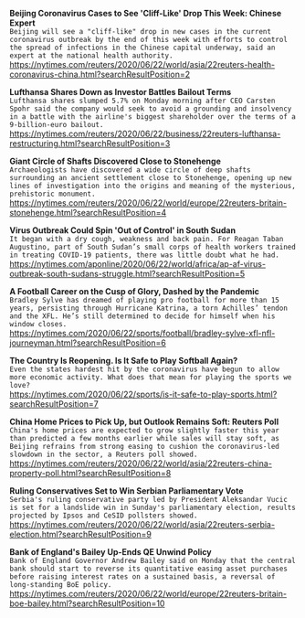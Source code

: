**Beijing Coronavirus Cases to See 'Cliff-Like' Drop This Week: Chinese Expert**\
`Beijing will see a "cliff-like" drop in new cases in the current coronavirus outbreak by the end of this week with efforts to control the spread of infections in the Chinese capital underway, said an expert at the national health authority. `\
https://nytimes.com/reuters/2020/06/22/world/asia/22reuters-health-coronavirus-china.html?searchResultPosition=2

**Lufthansa Shares Down as Investor Battles Bailout Terms**\
`Lufthansa shares slumped 5.7% on Monday morning after CEO Carsten Spohr said the company would seek to avoid a grounding and insolvency in a battle with the airline's biggest shareholder over the terms of a 9-billion-euro bailout.`\
https://nytimes.com/reuters/2020/06/22/business/22reuters-lufthansa-restructuring.html?searchResultPosition=3

**Giant Circle of Shafts Discovered Close to Stonehenge**\
`Archaeologists have discovered a wide circle of deep shafts surrounding an ancient settlement close to Stonehenge, opening up new lines of investigation into the origins and meaning of the mysterious, prehistoric monument.`\
https://nytimes.com/reuters/2020/06/22/world/europe/22reuters-britain-stonehenge.html?searchResultPosition=4

**Virus Outbreak Could Spin 'Out of Control' in South Sudan**\
`It began with a dry cough, weakness and back pain. For Reagan Taban Augustino, part of South Sudan’s small corps of health workers trained in treating COVID-19 patients, there was little doubt what he had.`\
https://nytimes.com/aponline/2020/06/22/world/africa/ap-af-virus-outbreak-south-sudans-struggle.html?searchResultPosition=5

**A Football Career on the Cusp of Glory, Dashed by the Pandemic**\
`Bradley Sylve has dreamed of playing pro football for more than 15 years, persisting through Hurricane Katrina, a torn Achilles’ tendon and the XFL. He’s still determined to decide for himself when his window closes.`\
https://nytimes.com/2020/06/22/sports/football/bradley-sylve-xfl-nfl-journeyman.html?searchResultPosition=6

**The Country Is Reopening. Is It Safe to Play Softball Again?**\
`Even the states hardest hit by the coronavirus have begun to allow more economic activity. What does that mean for playing the sports we love?`\
https://nytimes.com/2020/06/22/sports/is-it-safe-to-play-sports.html?searchResultPosition=7

**China Home Prices to Pick Up, but Outlook Remains Soft: Reuters Poll**\
`China's home prices are expected to grow slightly faster this year than predicted a few months earlier while sales will stay soft, as Beijing refrains from strong easing to cushion the coronavirus-led slowdown in the sector, a Reuters poll showed.`\
https://nytimes.com/reuters/2020/06/22/world/asia/22reuters-china-property-poll.html?searchResultPosition=8

**Ruling Conservatives Set to Win Serbian Parliamentary Vote**\
`Serbia's ruling conservative party led by President Aleksandar Vucic is set for a landslide win in Sunday's parliamentary election, results projected by Ipsos and CeSID pollsters showed.`\
https://nytimes.com/reuters/2020/06/22/world/asia/22reuters-serbia-election.html?searchResultPosition=9

**Bank of England's Bailey Up-Ends QE Unwind Policy**\
`Bank of England Governor Andrew Bailey said on Monday that the central bank should start to reverse its quantitative easing asset purchases before raising interest rates on a sustained basis, a reversal of long-standing BoE policy.`\
https://nytimes.com/reuters/2020/06/22/world/europe/22reuters-britain-boe-bailey.html?searchResultPosition=10

